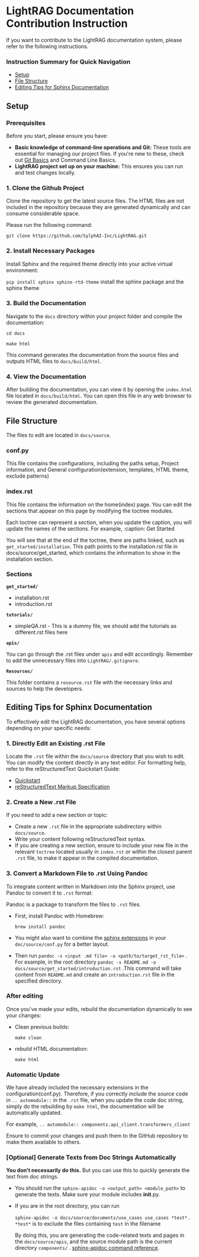 # LightRAG Documentation Contribution Instruction

If you want to contribute to the LightRAG documentation system, please refer to the following instructions.

### Instruction Summary for Quick Navigation

- [Setup](#setup)
- [File Structure](#file-structure)
- [Editing Tips for Sphinx Documentation](#editing-tips-for-sphinx-documentation)

## Setup

### **Prerequisites**

Before you start, please ensure you have:

- **Basic knowledge of command-line operations and Git:** These tools are essential for managing our project files. If you're new to these, check out [Git Basics](https://git-scm.com/book/en/v2/Getting-Started-Git-Basics) and Command Line Basics.
- **LightRAG project set up on your machine:** This ensures you can run and test changes locally.

### **1. Clone the Github Project**

Clone the repository to get the latest source files. The HTML files are not included in the repository because they are generated dynamically and can consume considerable space.

Please run the following command:

`git clone https://github.com/SylphAI-Inc/LightRAG.git`

### **2. Install Necessary Packages**

Install Sphinx and the required theme directly into your active virtual environment:

`pip install sphinx sphinx-rtd-theme`  install the sphinx package and the sphinx theme

### **3. Build the Documentation**

Navigate to the `docs` directory within your project folder and compile the documentation:

`cd docs`

`make html`

This command generates the documentation from the source files and outputs HTML files to `docs/build/html`.

### **4. View the Documentation**

After building the documentation, you can view it by opening the `index.html` file located in `docs/build/html`. You can open this file in any web browser to review the generated documentation.

## File Structure

The files to edit are located in `docs/source`. 

### **conf.py**

This file contains the configurations, including the paths setup, Project information, and General configuration(extension, templates, HTML theme, exclude patterns)

### **index.rst**

This file contains the information on the home(index) page. You can edit the sections that appear on this page by modifying the toctree modules.

Each toctree can represent a section, when you update the caption, you will update the names of the sections. For example, :caption: Get Started

You will see that at the end of the toctree, there are paths linked, such as `get_started/installation`. This path points to the installation.rst file in docs/source/get_started, which contains the information to show in the installation section.

### **Sections**

**`get_started/`**

- installation.rst
- introduction.rst

**`tutorials/`**

- simpleQA.rst - This is a dummy file, we should add the tutorials as different.rst files here

**`apis/`**

You can go through the .rst files under `apis` and edit accordingly. Remember to add the unnecessary files into `LightRAG/.gitignore`.

**`Resources/`**

This folder contains a `resource.rst` file with the necessary links and sources to help the developers.

## Editing Tips for Sphinx Documentation

To effectively edit the LightRAG documentation, you have several options depending on your specific needs:

### 1. Directly Edit an Existing .rst File

Locate the `.rst` file within the `docs/source` directory that you wish to edit. You can modify the content directly in any text editor. For formatting help, refer to the reStructuredText Quickstart Guide:
- [Quickstart](https://docutils.sourceforge.io/docs/user/rst/quickstart.html)
- [reStructuredText Markup Specification](https://docutils.sourceforge.io/docs/ref/rst/restructuredtext.html)

### 2. Create a New .rst File

If you need to add a new section or topic:

- Create a new `.rst` file in the appropriate subdirectory within `docs/source`.
- Write your content following reStructuredText syntax.
- If you are creating a new section, ensure to include your new file in the relevant `toctree` located usually in `index.rst` or within the closest parent `.rst` file, to make it appear in the compiled documentation.

### 3. Convert a Markdown File to .rst Using Pandoc

To integrate content written in Markdown into the Sphinx project, use Pandoc to convert it to `.rst` format:

Pandoc is a package to transform the files to `.rst` files.

- First, install Pandoc with Homebrew:
    
    `brew install pandoc` 
    
- You might also want to combine the [sphinx extensions](https://www.sphinx-doc.org/en/master/usage/extensions/index.html) in your `doc/source/conf.py` for a better layout.
- Then run `pandoc -s <input .md file> -o <path/to/target_rst_file>` . For example, in the root directory `pandoc -s README.md -o docs/source/get_started/introduction.rst` .This command will take content from `README.md` and create an `introduction.rst` file in the specified directory.

### After editing

Once you've made your edits, rebuild the documentation dynamically to see your changes:

- Clean previous builds:
    
    `make clean`
    
- rebuild HTML documentation:
    
    `make html`
    

### Automatic Update

We have already included the necessary extensions in the configuration(conf.py). Therefore, if you correctly include the source code in `.. automodule::` in the `.rst` file, when you update the code doc string, simply do the rebuilding by `make html`, the documentation will be automatically updated.

For example, `.. automodule:: components.api_client.transformers_client`

Ensure to commit your changes and push them to the GitHub repository to make them available to others. 

### **[Optional] Generate Texts from Doc Strings Automatically**

**You don’t necessarily do this.** But you can use this to quickly generate the text from doc strings.

- You should run the `sphinx-apidoc -o <output_path> <module_path>` to generate the texts. Make sure your module includes __init__.py.
- If you are in the root directory, you can run
    
    `sphinx-apidoc -o docs/source/documents/use_cases use_cases *test*` . `*test*` is to exclude the files containing `test` in the filename 
    
    By doing this, you are generating the code-related texts and pages in the `docs/source/apis`, and the source module path is the current directory `components/` . [sphinx-apidoc command reference](https://www.sphinx-doc.org/en/master/man/sphinx-apidoc.html).